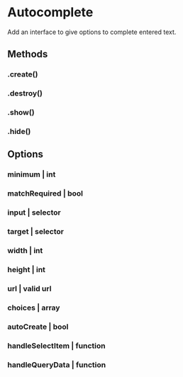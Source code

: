 # Autocomplete
Add an interface to give options to complete entered text.

## Methods
### .create()
### .destroy()
### .show()
### .hide()

## Options
### minimum | int
### matchRequired | bool
### input | selector
### target | selector
### width | int
### height | int
### url | valid url
### choices | array
### autoCreate | bool
### handleSelectItem | function
### handleQueryData | function
